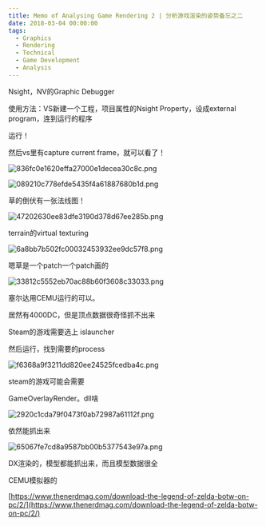 ```yaml
---
title: Memo of Analysing Game Rendering 2 | 分析游戏渲染的姿势备忘之二
date: 2018-03-04 00:00:00
tags:
  - Graphics
  - Rendering
  - Technical
  - Game Development
  - Analysis
---
```


Nsight，NV的Graphic Debugger

使用方法：VS新建一个工程，项目属性的Nsight Property，设成external program，连到运行的程序

运行！

然后vs里有capture current frame，就可以看了！

![836fc0e1620effa27000e1decea30c8c.png](/images/836fc0e1620effa27000e1decea30c8c.jpg)

![089210c778efde5435f4a61887680b1d.png](/images/089210c778efde5435f4a61887680b1d.jpg)

草的倒伏有一张法线图！

![47202630ee83dfe3190d378d67ee285b.png](/images/47202630ee83dfe3190d378d67ee285b.jpg)

terrain的virtual texturing

![6a8bb7b502fc00032453932ee9dc57f8.png](/images/6a8bb7b502fc00032453932ee9dc57f8.jpg)

嗯草是一个patch一个patch画的

![33812c5552eb70ac88b60f3608c33033.png](/images/33812c5552eb70ac88b60f3608c33033.jpg)

塞尔达用CEMU运行的可以。

居然有4000DC，但是顶点数据很奇怪抓不出来

Steam的游戏需要选上 islauncher

然后运行，找到需要的process

![f6368a9f3211dd820ee24525fcedba4c.png](/images/f6368a9f3211dd820ee24525fcedba4c.jpg)

steam的游戏可能会需要

GameOverlayRender。dll啥

![2920c1cda79f0473f0ab72987a61112f.png](/images/2920c1cda79f0473f0ab72987a61112f.jpg)

依然能抓出来

![65067fe7cd8a9587bb00b5377543e97a.png](/images/65067fe7cd8a9587bb00b5377543e97a.jpg)

DX渲染的，模型都能抓出来，而且模型数据很全

CEMU模拟器的

[https://www.thenerdmag.com/download-the-legend-of-zelda-botw-on-pc/2/](https://www.thenerdmag.com/download-the-legend-of-zelda-botw-on-pc/2/)

